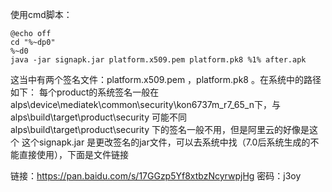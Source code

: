使用cmd脚本：

```shell
@echo off
cd "%~dp0"
%~d0
java -jar signapk.jar platform.x509.pem platform.pk8 %1% after.apk
```



这当中有两个签名文件：platform.x509.pem ，platform.pk8 。在系统中的路径如下：
每个product的系统签名一般在alps\device\mediatek\common\security\kon6737m_r7_65_n下，与alps\build\target\product\security 可能不同
alps\build\target\product\security 下的签名一般不用，但是阿里云的好像是这个
这个signapk.jar 是更改签名的jar文件，可以去系统中找（7.0后系统生成的不能直接使用），下面是文件链接

链接：https://pan.baidu.com/s/17GGzp5Yf8xtbzNcyrwpjHg 密码：j3oy

